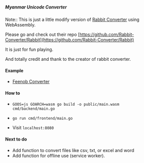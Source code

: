 ##### Myanmar Unicode Converter

Note:: This is just a little modify version of  [Rabbit Converter](https://www.rabbit-converter.org/Rabbit) <a href="" target="_blank"></a> using WebAssembly.

Please go and check out their repo [https://github.com/Rabbit-Converter/Rabbit](https://github.com/Rabbit-Converter/Rabbit)

It is just for fun playing.

And totally credit and thank to the creator of rabbit converter.

#### Example

- [Feenob Converter](https://converter.feenob.xyz)

#### How to
- `GOOS=js GOARCH=wasm go build -o public/main.wasm cmd/backend/main.go`

- `go run cmd/frontend/main.go`

- Visit `localhost:8080`

#### Next to do
- Add function to convert files like csv, txt, or excel and word
- Add function for offline use (service worker).

